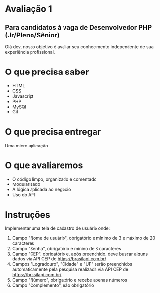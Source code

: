 # Avaliação 1
## Para candidatos à vaga de Desenvolvedor PHP (Jr/Pleno/Sênior)
Olá dev, nosso objetivo é avaliar seu conhecimento independente de sua experiência profissional. 

# O que precisa saber
* HTML
* CSS
* Javascript 
* PHP
* MySQl
* Git

# O que precisa entregar
Uma micro aplicação.

# O que avaliaremos
* O código limpo, organizado e comentado
* Modularizado
* A lógica aplicada ao negócio
* Uso do API

# Instruções
Implementar uma tela de cadastro de usuário onde:
1. Campo "Nome de usuário", obrigatório e mínimo de 3 e máximo de 20 caracteres
2. Campo "Senha", obrigatório e mínino de 8 caracteres
3. Campo "CEP", obrigatório e, após preenchido, deve buscar alguns dados via API CEP de https://brasilapi.com.br/
4. Campos "Logradouro", "Cidade" e "UF" serão preenchidos automaticamente pela pesquisa realizada via API CEP de https://brasilapi.com.br/
5. Campo "Número", obrigatório e recebe apenas números
6. Campo "Complemento", não obrigatório
